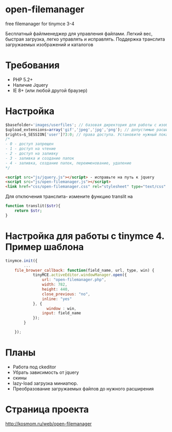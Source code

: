 open-filemanager
================

free filemanager for tinymce 3-4

Бесплатный файлменеджер для управления файлами. Легкий вес, быстрая загрузка, легко управлять и исправлять. Поддержка транслита загружаемых изображений и каталогов

Требования
==========

- PHP 5.2+
- Наличие Jquery
- IE 8+ (или любой другой браузер)

Настройка
=========
```js
$basefolder='images/userfiles'; // базовая директория для работы с изображениями
$upload_extensions=array('gif','jpeg','jpg','png'); // допустимые расширения файлов для загрузки
$rights=$_SESSION['user']?3:0; // права доступа. Установите нужный показатель, например переменную в сессии
/*
- 0 - доступ запрещен
- 1 - доступ на чтение
- 2 - доступ на заливку
- 3 - заливка и создание папок
- 4 - заливка, создание папок, переименование, удаление
*/
```

```html
<script src="js/jquery.js"></script> - исправьте на путь к jquery
<script src="js/open-filemanager.js"></script>
<link href="css/open-filemanager.css" rel="stylesheet" type="text/css" /> - пути к подгружаемым файлам.
```

Для отключения транслита- измените функцию translit на
```php
function translit($str){
	return $str;
}
```

Настройка для работы с tinymce 4. Пример шаблона
===============================================
```js
tinymce.init({
		...
	file_browser_callback: function(field_name, url, type, win) {
			tinyMCE.activeEditor.windowManager.open({
		        url: "open-filemanager.php",
		        width: 782,
		        height: 440,
		        close_previous: "no",
		        inline: "yes"
			}, {
			      window : win,
		        input: field_name
		    });
	    }

	});
```

Планы
=====

- Работа под ckeditor
- Убрать зависимость от jquery
- скины
- lazy-load загрузка миниатюр.
- Преобразование загружаемых файлов до нужного расширения

Страница проекта
===============
http://kosmom.ru/web/open-filemanager
